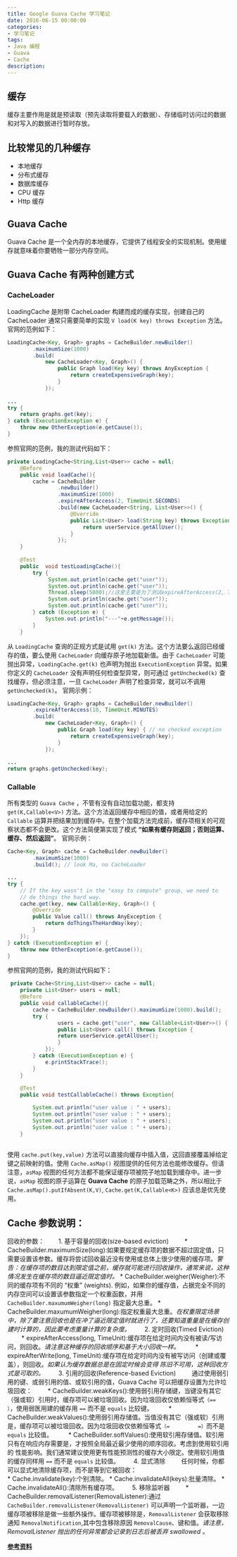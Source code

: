 ```yaml
---
title: Google Guava Cache 学习笔记
date: 2016-06-15 00:00:00
categories:
- 学习笔记
tags: 
- Java 编程
- Guava
- Cache
description: 
---
```

## 缓存
缓存主要作用是就是预读取（预先读取将要载入的数据）、存储临时访问过的数据和对写入的数据进行暂时存放。

<!-- more -->

## 比较常见的几种缓存
- 本地缓存
- 分布式缓存
- 数据库缓存
- CPU 缓存
- Http 缓存

## Guava Cache
Guava Cache 是一个全内存的本地缓存，它提供了线程安全的实现机制。使用缓存就意味着你要牺牲一部分内存空间。

## Guava Cache 有两种创建方式
### CacheLoader 
LoadingCache 是附带 CacheLoader 构建而成的缓存实现，创建自己的 CacheLoader 通常只需要简单的实现 `V load(K key) throws Exception` 方法。
官网的范例如下：

```java
LoadingCache<Key, Graph> graphs = CacheBuilder.newBuilder()
        .maximumSize(1000)
        .build(
            new CacheLoader<Key, Graph>() {
                public Graph load(Key key) throws AnyException {
                    return createExpensiveGraph(key);
                }
            });
 
...
try {
    return graphs.get(key);
} catch (ExecutionException e) {
    throw new OtherException(e.getCause());
}

```

参照官网的范例，我的测试代码如下：

```java
private LoadingCache<String,List<User>> cache = null;
    @Before
    public void loadCache(){
        cache = CacheBuilder
                .newBuilder()
                .maximumSize(1000)
                .expireAfterAccess(2, TimeUnit.SECONDS)
                .build(new CacheLoader<String, List<User>>() {
                    @Override
                    public List<User> load(String key) throws Exception {
                        return userService.getAllUser();
                    }
                });
    }
    
    @Test
    public  void testLoadingCache(){
        try {
             System.out.println(cache.get("user"));
             System.out.println(cache.get("user"));
             Thread.sleep(5000);//这里主要是为了测试expireAfterAccess(2, TimeUnit.SECONDS)
             System.out.println(cache.get("user"));
             System.out.println(cache.get("user"));
        } catch (Exception e) {
            System.out.println("---"+e.getMessage());
        }
    }
```

从 `LoadingCache` 查询的正规方式是试用 `get(k)` 方法。这个方法要么返回已经缓存的值，要么使用 `CacheLoader` 向缓存原子地加载新值。由于 `CacheLoader` 可能抛出异常，`LoadingCache.get(k)` 也声明为抛出 `ExecutionException` 异常。如果你定义的 `CacheLoader` 没有声明任何检查型异常，则可通过 `getUnchecked(k)` 查找缓存，但必须注意，一旦 `CacheLoader` 声明了检查异常，就可以不调用 `getUnchecked(k)`。
官网示例：

```java 
LoadingCache<Key, Graph> graphs = CacheBuilder.newBuilder()
        .expireAfterAccess(10, TimeUnit.MINUTES)
        .build(
            new CacheLoader<Key, Graph>() {
                public Graph load(Key key) { // no checked exception
                    return createExpensiveGraph(key);
                }
            });
 
...
return graphs.getUnchecked(key);
```

### Callable
所有类型的 `Guava Cache` ，不管有没有自动加载功能，都支持 `get(K,Callable<V>)` 方法。这个方法返回缓存中相应的值，或者用给定的 `Callable` 运算并把结果加到缓存中。在整个加载方法完成前，缓存项相关的可观察状态都不会更改。这个方法简便第实现了模式 **“如果有缓存则返回；否则运算、缓存、然后返回”**。
官网示例：

```java
Cache<Key, Graph> cache = CacheBuilder.newBuilder()
        .maximumSize(1000)
        .build(); // look Ma, no CacheLoader

...
try {
    // If the key wasn't in the "easy to compute" group, we need to
    // do things the hard way.
    cache.get(key, new Callable<Key, Graph>() {
        @Override
        public Value call() throws AnyException {
            return doThingsTheHardWay(key);
        }
    });
} catch (ExecutionException e) {
    throw new OtherException(e.getCause());
}

```

参照官网的范例，我的测试代码如下：

```java
 private Cache<String,List<User>> cache = null;
    private List<User> users = null;
    @Before
    public void callableCache(){
        cache = CacheBuilder.newBuilder().maximumSize(1000).build();
        try {
                users = cache.get("user", new Callable<List<User>>() {
                public List<User> call() throws Exception {
                return userService.getAllUser();
                }
            });
        } catch (ExecutionException e) {
            e.printStackTrace();
        }
    }
    
    @Test
    public void testCallableCache() throws Exception{

        System.out.println("user value : " + users);
        System.out.println("user value : " + users);
        System.out.println("user value : " + users);
        System.out.println("user value : " + users);
    }
    
```

使用 `cache.put(key,value)` 方法可以直接向缓存中插入值，这回直接覆盖掉给定键之前映射的值。使用 `Cache.asMap()` 视图提供的任何方法也能修改缓存。但请注意，`asMap` 视图的任何方法都不能保证缓存项被院子地加载到缓存中。进一步说，`asMap` 视图的原子运算在 **Guava Cache** 的原子加载范畴之外，所以相比于 `Cache.asMap().putIfAbsent(K,V)`, `Cache.get(K,Callable<K>)` 应该总是优先使用。

## Cache 参数说明：

回收的参数：
　　1. 基于容量的回收(size-based eviction)
　　    * CacheBuilder.maximumSize(long):如果要规定缓存项的数据不超过固定值，只需要设置该参数。缓存将尝试回收最近没有使用或总体上很少使用的缓存项。_警告：在缓存项的数目达到限定值之前，缓存就可能进行回收操作，通常来说，这种情况发生在缓存项的数目逼近限定值时。_ 
        * CacheBuilder.weigher(Weigher):不同的缓存项有不同的 “权重” (weights). 例如，如果你的缓存值，占据完全不同的内存空间可以设置该参数指定一个权重函数，并用 `CacheBuilder.maxumumWeigher(long)` 指定最大总重。
        * CacheBuilder.maxumumWeigher(long):指定权重最大总重。_在权重限定场景中，除了要注意回收也是在冲了逼近限定值时就进行了，还要知道重量是在缓存创建时计算的，因此要考虑重量计算的复杂度。_
　　2. 定时回收(Timed Eviction)
　　    * expireAfterAccess(long, TimeUnit):缓存项在给定时间内没有被读/写访问，则回收。_请注意这种缓存的回收顺序和基于大小回收一样。_
　　    * expireAfterWrite(long, TimeUnit):缓存项在给定时间内没有被写访问（创建或覆盖），则回收。_如果认为缓存数据总是在固定时候会变得         陈旧不可用，这种回收方式是可取的。_
　　3. 引用的回收(Reference-based Eviction)
　　    通过使用弱引用的键、或弱引用的值、或软引用的值，Guava Cache 可以把缓存设置为允许垃圾回收：
　　    * CacheBuilder.weakKeys():使用弱引用存储键，当键没有其它（强或软）引用时，缓存项可以被垃圾回收。因为垃圾回收仅依赖恒等式`（==         ）`，使用弱医用建的缓存用 `==` 而不是 `equals` 比较键。
　　    * CacheBuilder.weakValues():使用弱引用存储值。当值没有其它（强或软）引用是，缓存项可以被垃圾回收。因为垃圾回收仅依赖恒等式`（=         =）`而不是 `equals` 比较值。
　　    * CacheBuilder.softValues():使用软引用存储值。软引用只有在响应内存需要是，才按照全局最近最少使用的顺序回收。考虑到使用软引用的         性能影响。我们通常建议使用更有性能预测性的缓存大小限定。使用软引用值的缓存同样用 `==` 而不是 `equals` 比较值。
　　4. 显式清除
　　    任何时候，你都可以显式地清除缓存项，而不是等到它被回收：  
        * Cache.invalidate(key):个别清除。
        * Cache.invalidateAll(keys):批量清除。
        * Cache.invalidateAll():清除所有缓存项。
　　5. 移除监听器
　　    * CacheBuilder.removalListener(RemovalListener):通过 `CacheBuilder.removalListener(RemovalListener)` 可以声明一个监听器，一边缓存项被移除是做一些额外操作。缓存项被移除是，`RemovalListener` 会获取移除通知 `RemovalNotification`,其中包含移除原因 `RemovalCause`、键和值。_请注意，RemovalListener 抛出的任何异常都会记录到日志后被丢弃 swallowed 。_



**[参考资料](http://ifeve.com/google-guava-cachesexplained/)**
